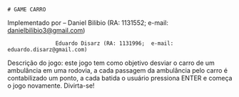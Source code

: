     # GAME CARRO
    
Implementado por – Daniel Bilibio (RA: 1131552;  e-mail: danielbilibio3@gmail.com)
                                      
                   Eduardo Disarz (RA: 1131996;  e-mail: eduardo.disarz@gmail.com)
                                      
Descrição do jogo: este jogo tem como objetivo desviar o carro de um ambulância em uma rodovia, a cada passagem da ambulância pelo carro é contabilizado um ponto,
a cada batida o usuário pressiona ENTER e começa o jogo novamente. Divirta-se!


